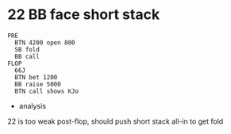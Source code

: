# 22 BB face short stack

```
PRE
  BTN 4200 open 800
  SB fold
  BB call
FLOP
  66J
  BTN bet 1200
  BB raise 5000
  BTN call shows KJo

```
* analysis

22 is too weak post-flop, should push short stack all-in to get fold  
  

